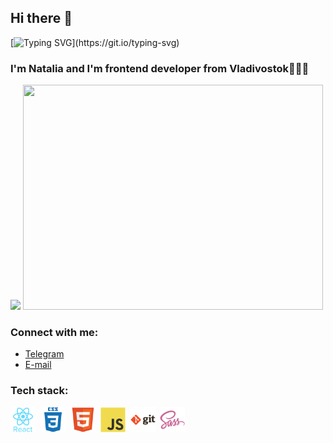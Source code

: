 ## Hi there 👋
[![Typing SVG](https://readme-typing-svg.herokuapp.com?size=24&width=600&lines=Welcome+To+Maslenat's+Github+Profile..)](https://git.io/typing-svg)




### I'm Natalia and I'm frontend developer from Vladivostok👩🏽‍💻



 <img src="https://media4.giphy.com/media/3oKIPnAiaMCws8nOsE/giphy.gif?cid=ecf05e47l27vsn7hyv16z9vnjkb2zewqdvydl96vv5becv46&rid=giphy.gif&ct=g" width="200"/>


<img src="https://media2.giphy.com/media/2IudUHdI075HL02Pkk/giphy.webp?cid=6c09b952d95d6824fd44a8f1d26956f1fe7f3f921a9cee1c&ep=v1_internal_gifs_gifId&rid=giphy.webp&ct=g" width="480" height="360"/>

### Connect with me:
- <a href="https://t.me/Maslenat" target="blank">Telegram</a>
- <a href="nata.m.79@mail.ru" target="blank">E-mail</a>




### Tech stack:
<div>
  <img src="https://github.com/devicons/devicon/blob/master/icons/react/react-original-wordmark.svg" title="React" alt="React" width="40" height="40"/>&nbsp;
  <img src="https://github.com/devicons/devicon/blob/master/icons/css3/css3-plain-wordmark.svg"  title="CSS3" alt="CSS" width="40" height="40"/>&nbsp;
  <img src="https://github.com/devicons/devicon/blob/master/icons/html5/html5-original.svg" title="HTML5" alt="HTML" width="40" height="40"/>&nbsp;
  <img src="https://github.com/devicons/devicon/blob/master/icons/javascript/javascript-original.svg" title="JavaScript" alt="JavaScript" width="40" height="40"/>&nbsp;
  <img src="https://github.com/devicons/devicon/blob/master/icons/git/git-original-wordmark.svg" title="Git" **alt="Git" width="40" height="40"/>&nbsp;
  <img src="https://github.com/devicons/devicon/blob/master/icons/sass/sass-original.svg"  title="SASS" alt="SASS" width="40" height="40"/>
</div>
